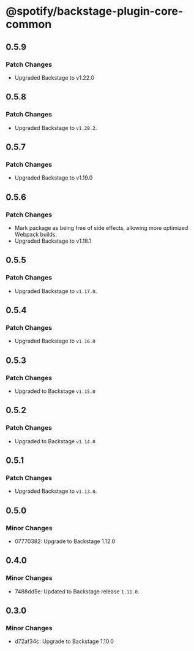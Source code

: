 # @spotify/backstage-plugin-core-common

## 0.5.9

### Patch Changes

- Upgraded Backstage to v1.22.0

## 0.5.8

### Patch Changes

- Upgraded Backstage to `v1.20.2`.

## 0.5.7

### Patch Changes

- Upgraded Backstage to v1.19.0

## 0.5.6

### Patch Changes

- Mark package as being free of side effects, allowing more optimized Webpack builds.
- Upgraded Backstage to v1.18.1

## 0.5.5

### Patch Changes

- Upgraded Backstage to `v1.17.0`.

## 0.5.4

### Patch Changes

- Upgraded Backstage to `v1.16.0`

## 0.5.3

### Patch Changes

- Upgraded to Backstage `v1.15.0`

## 0.5.2

### Patch Changes

- Upgraded to Backstage `v1.14.0`

## 0.5.1

### Patch Changes

- Upgraded Backstage to `v1.13.0`.

## 0.5.0

### Minor Changes

- 07770382: Upgrade to Backstage 1.12.0

## 0.4.0

### Minor Changes

- 7488dd5e: Updated to Backstage release `1.11.0`.

## 0.3.0

### Minor Changes

- d72af34c: Upgrade to Backstage 1.10.0
